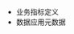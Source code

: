 <!--
 * @Author              : Uncle Bean
 * @Date                : 2020-05-25 15:30:41
 * @LastEditors         : Uncle Bean
 * @LastEditTime        : 2020-05-25 15:34:20
 * @FilePath            : \DW\元数据\业务元数据.md
 * @Description         : 
--> 

* 业务指标定义
* 数据应用元数据